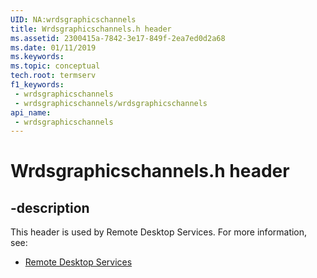 ```yaml
---
UID: NA:wrdsgraphicschannels
title: Wrdsgraphicschannels.h header
ms.assetid: 2300415a-7842-3e17-849f-2ea7ed0d2a68
ms.date: 01/11/2019
ms.keywords: 
ms.topic: conceptual
tech.root: termserv
f1_keywords:
 - wrdsgraphicschannels
 - wrdsgraphicschannels/wrdsgraphicschannels
api_name:
 - wrdsgraphicschannels
---
```


# Wrdsgraphicschannels.h header


## -description

This header is used by Remote Desktop Services. For more information, see:

- [Remote Desktop Services](../_termserv/index.md)


